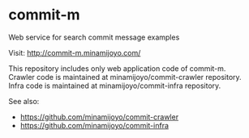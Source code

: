 # commit-m

Web service for search commit message examples

Visit: http://commit-m.minamijoyo.com/

This repository includes only web application code of commit-m.  
Crawler code is maintained at minamijoyo/commit-crawler repository.  
Infra code is maintained at minamijoyo/commit-infra repository.

See also:
- https://github.com/minamijoyo/commit-crawler
- https://github.com/minamijoyo/commit-infra
